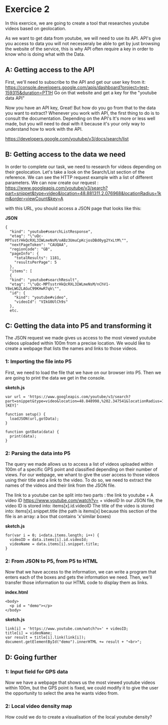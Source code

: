 Exercice 2
==========

In this exercice, we are going to create a tool that researches youtube videos based on geolocation.

As we want to get data from youtube, we will need to use its API. API's give you access to data you will not necesseraly be able to get by just browsing the website of the service, this is why API often require a key in order to know who is doing what with the Data.

## A: Getting access to the API
First, we'll need to subscribe to the API and get our user key from it:
https://console.developers.google.com/apis/dashboard?project=test-159315&duration=PT1H
Go on that website and get a key for the "youtube data API"

Now you have an API key, Great! But how do you go from that to the data you want to extract? 
Whenever you work with API, the first thing to do is to consult the documentation. Depending on the API's It's more or less well made, but you will need to deal with it because it's your only way to understand how to work with the API.

https://developers.google.com/youtube/v3/docs/search/list

## B: Getting access to the data we need
In order to complete our task, we need to research for videos depending on their geolocation. 
Let's take a look on the Search/List section of the reference. 
We can see the HTTP request example with a list of different parameters. We can now create our request : 
https://www.googleapis.com/youtube/v3/search?part=snippet&type=video&location=48.881311,2.076968&locationRadius=1km&order=viewCount&key=A

with this URL, you should access a JSON page that looks like this:

**JSON**
```
{
  "kind": "youtube#searchListResponse",
  "etag": "\"uQc-MPTsstrHkQcRXL3IWLmeNsM/oABz3UmuCpKcjosDBd0yg2YxLtM\"",
  "nextPageToken": "CAUQAA",
  "regionCode": "GB",
  "pageInfo": {
    "totalResults": 1181,
    "resultsPerPage": 5
  },
  "items": [
  {
  "kind": "youtube#searchResult",
  "etag": "\"uQc-MPTsstrHkQcRXL3IWLmeNsM/nChV1-Y8eLWG2LAGuC99KHwR7qk\"",
  "id": {
    "kind": "youtube#video",
    "videoId": "VIkG0UlCh9s"
  },
  etc.
```


## C: Getting the data into P5 and transforming it
The JSON request we made gives us access to the most viewed youtube videos uploaded within 100m from a precise location. We would like to create a webpage that lists the names and links to those videos.

### 1: Importing the file into P5
First, we need to load the file that we have on our browser into P5.
Then we are going to print the data we get in the console.

**sketch.js**
```
var url = 'https://www.googleapis.com/youtube/v3/search?part=snippet&type=video&location=48.848998,%202.347541&locationRadius=100m&order=viewCount&key=[KEY]'

function setup() {
  loadJSON(url,gotData);
}

function gotData(data) {
  print(data);
}
```

### 2: Parsing the data into P5
The query we made allows us to access a list of videos uploaded within 100m of a specific GPS point and classified depending on their number of views. 
For our webpage, we whant to give the user access to those videos using their title and a link to the video.
To do so, we need to extract the names of the videos and their link from the JSON file.

The link to a youtube can be split into two parts : 
the link to youtube + A video ID
https://www.youtube.com/watch?v= + videoID
In our JSON file, the video ID is stored into: items[x].id.videoID
The title of the video is stored into: items[x].snippet.title
(the path is items[x] because this section of the file is an array: a box that contains 'x'similar boxes)

**sketch.js**
```
for(var i = 0; i<data.items.length; i++) {
  videoID = data.items[i].id.videoId;
  videoName = data.items[i].snippet.title;
}
```

### 2: From JSON to P5, from P5 to HTML
Now that we have access to the information, we can write a program that enters each of the boxes and gets the information we need.
Then, we'll transfer those information to our HTML code to display them as links.

**index.html**
```
<body>
  <p id = "demo"></p>
</body>
```

**sketch.js**
```
link[i] = 'https://www.youtube.com/watch?v=' + videoID;
title[i] = videoName;
var result = title[i].link(link[i]);
document.getElementById("demo").innerHTML += result + "<br>";
```

## D: Going further

### 1: Input field for GPS data
Now we have a webpage that shows us the most viewed youtube videos within 100m, but the GPS point is fixed, we could modify it to give the user the opportunity to select the area he wants video from.

### 2: Local video density map
How could we do to create a visualisation of the local youtube density?


